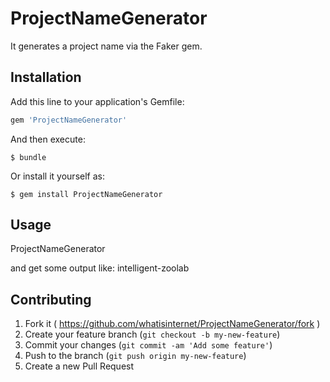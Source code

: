 # ProjectNameGenerator

It generates a project name via the Faker gem.

## Installation

Add this line to your application's Gemfile:

```ruby
gem 'ProjectNameGenerator'
```

And then execute:

    $ bundle

Or install it yourself as:

    $ gem install ProjectNameGenerator

## Usage

ProjectNameGenerator

and get some output like: intelligent-zoolab

## Contributing

1. Fork it ( https://github.com/whatisinternet/ProjectNameGenerator/fork )
2. Create your feature branch (`git checkout -b my-new-feature`)
3. Commit your changes (`git commit -am 'Add some feature'`)
4. Push to the branch (`git push origin my-new-feature`)
5. Create a new Pull Request
